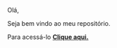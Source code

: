 Olá,

Seja bem vindo ao meu repositório.

Para acessá-lo <a href="https://dev-miriambatista.github.io/html-css/"><strong>Clique aqui.<strong>